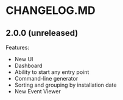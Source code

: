 # CHANGELOG.MD

## 2.0.0 (unreleased)
Features:
  - New UI
  - Dashboard
  - Ability to start any entry point
  - Command-line generator
  - Sorting and grouping by installation date
  - New Event Viewer